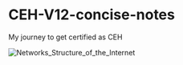 # CEH-V12-concise-notes
My journey to get certified as CEH 

![Networks_Structure_of_the_Internet](https://github.com/prakash-p-a/CEH-V12-Theory-Practical/assets/82727250/8a17721c-096e-449c-8779-b74210974410)

